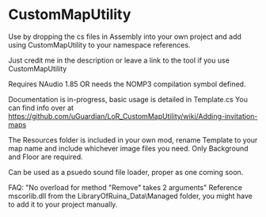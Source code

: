 # CustomMapUtility

Use by dropping the cs files in Assembly into your own project and add using CustomMapUtility to your namespace references.

Just credit me in the description or leave a link to the tool if you use CustomMapUtility

Requires NAudio 1.85 OR needs the NOMP3 compilation symbol defined.

Documentation is in-progress, basic usage is detailed in Template.cs
You can find info over at https://github.com/uGuardian/LoR_CustomMapUtility/wiki/Adding-invitation-maps

The Resources folder is included in your own mod, rename Template to your map name and include whichever image files you need. Only Background and Floor are required.

Can be used as a psuedo sound file loader, proper as one coming soon.

FAQ:
"No overload for method "Remove" takes 2 arguments"
Reference mscorlib.dll from the LibraryOfRuina_Data\Managed folder, you might have to add it to your project manually.
